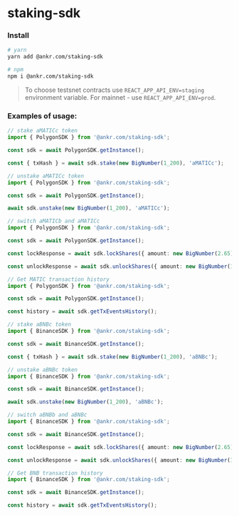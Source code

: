 # staking-sdk

### Install

```bash
# yarn
yarn add @ankr.com/staking-sdk
```

```bash
# npm
npm i @ankr.com/staking-sdk
```

>To choose testsnet contracts use `REACT_APP_API_ENV=staging` environment variable. For mainnet - use `REACT_APP_API_ENV=prod`.

### Examples of usage:

```typescript
// stake aMATICc token
import { PolygonSDK } from '@ankr.com/staking-sdk';

const sdk = await PolygonSDK.getInstance();

const { txHash } = await sdk.stake(new BigNumber(1_200), 'aMATICc');
```

```typescript
// unstake aMATICc token
import { PolygonSDK } from '@ankr.com/staking-sdk';

const sdk = await PolygonSDK.getInstance();

await sdk.unstake(new BigNumber(1_200), 'aMATICc');
```

```typescript
// switch aMATICb and aMATICc
import { PolygonSDK } from '@ankr.com/staking-sdk';

const sdk = await PolygonSDK.getInstance();

const lockResponse = await sdk.lockShares({ amount: new BigNumber(2.65) });

const unlockResponse = await sdk.unlockShares({ amount: new BigNumber(1.98) });
```

```typescript
// Get MATIC transaction history
import { PolygonSDK } from '@ankr.com/staking-sdk';

const sdk = await PolygonSDK.getInstance();

const history = await sdk.getTxEventsHistory();
```

```typescript
// stake aBNBc token
import { BinanceSDK } from '@ankr.com/staking-sdk';

const sdk = await BinanceSDK.getInstance();

const { txHash } = await sdk.stake(new BigNumber(1_200), 'aBNBc');
```

```typescript
// unstake aBNBc token
import { BinanceSDK } from '@ankr.com/staking-sdk';

const sdk = await BinanceSDK.getInstance();

await sdk.unstake(new BigNumber(1_200), 'aBNBc');
```

```typescript
// switch aBNBb and aBNBc
import { BinanceSDK } from '@ankr.com/staking-sdk';

const sdk = await BinanceSDK.getInstance();

const lockResponse = await sdk.lockShares({ amount: new BigNumber(2.65) });

const unlockResponse = await sdk.unlockShares({ amount: new BigNumber(1.98) });
```

```typescript
// Get BNB transaction history
import { BinanceSDK } from '@ankr.com/staking-sdk';

const sdk = await BinanceSDK.getInstance();

const history = await sdk.getTxEventsHistory();
```
